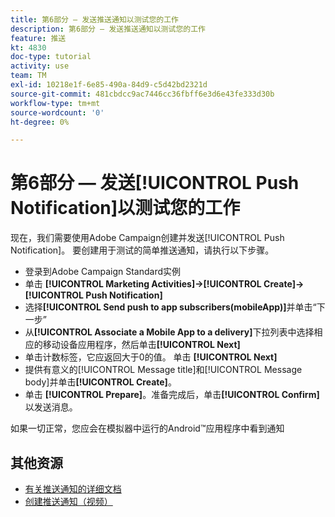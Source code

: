 ```yaml
---
title: 第6部分 — 发送推送通知以测试您的工作
description: 第6部分 — 发送推送通知以测试您的工作
feature: 推送
kt: 4830
doc-type: tutorial
activity: use
team: TM
exl-id: 10218e1f-6e85-490a-84d9-c5d42bd2321d
source-git-commit: 481cbdcc9ac7446cc36fbff6e3d6e43fe333d30b
workflow-type: tm+mt
source-wordcount: '0'
ht-degree: 0%

---
```


# 第6部分 — 发送[!UICONTROL Push Notification]以测试您的工作

现在，我们需要使用Adobe Campaign创建并发送[!UICONTROL Push Notification]。 要创建用于测试的简单推送通知，请执行以下步骤。

* 登录到Adobe Campaign Standard实例
* 单击 **[!UICONTROL Marketing Activities]->[!UICONTROL Create]->[!UICONTROL Push Notification]**
* 选择&#x200B;**[!UICONTROL Send push to app subscribers(mobileApp)]**&#x200B;并单击“下一步”
* 从&#x200B;**[!UICONTROL Associate a Mobile App to a delivery]**&#x200B;下拉列表中选择相应的移动设备应用程序，然后单击&#x200B;**[!UICONTROL Next]**
* 单击计数标签，它应返回大于0的值。 单击 **[!UICONTROL Next]**
* 提供有意义的[!UICONTROL Message title]和[!UICONTROL Message body]并单击&#x200B;**[!UICONTROL Create]**。
* 单击 **[!UICONTROL Prepare]**。准备完成后，单击&#x200B;**[!UICONTROL Confirm]**&#x200B;以发送消息。

如果一切正常，您应会在模拟器中运行的Android™应用程序中看到通知

## 其他资源

* [有关推送通知的详细文档](https://experienceleague.adobe.com/docs/campaign-standard/using/communication-channels/push-notifications/about-push-notifications.html?lang=en)
* [创建推送通知（视频）](/help/communication-channels/mobile/push-notifications/creating-a-push-notification.md)
